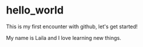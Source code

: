# hello_world
This is my first encounter with github, let's get started!

My name is Laila and I love learning new things. 
